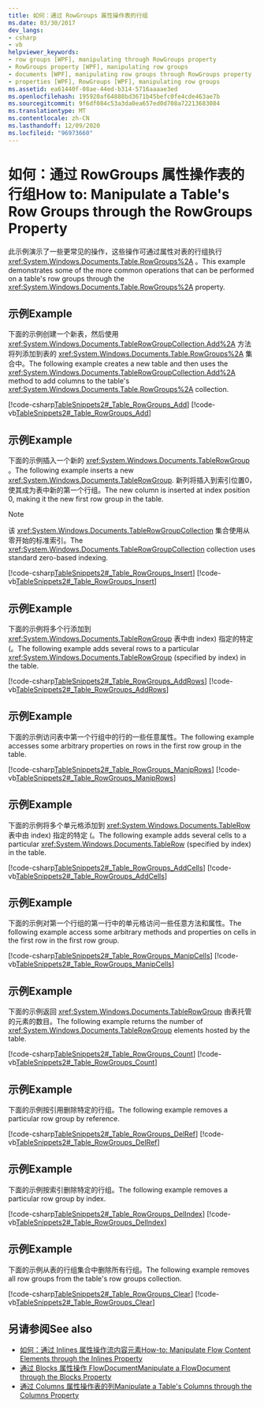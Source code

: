 ```yaml
---
title: 如何：通过 RowGroups 属性操作表的行组
ms.date: 03/30/2017
dev_langs:
- csharp
- vb
helpviewer_keywords:
- row groups [WPF], manipulating through RowGroups property
- RowGroups property [WPF], manipulating row groups
- documents [WPF], manipulating row groups through RowGroups property
- properties [WPF], RowGroups [WPF], manipulating row groups
ms.assetid: ea61440f-08ae-44ed-b314-5716aaaae3ed
ms.openlocfilehash: 195920af64888bd3671b45befc0fe4cde463ae7b
ms.sourcegitcommit: 9f6df084c53a3da0ea657ed0d708a72213683084
ms.translationtype: MT
ms.contentlocale: zh-CN
ms.lasthandoff: 12/09/2020
ms.locfileid: "96973660"
---
```

# <a name="how-to-manipulate-a-tables-row-groups-through-the-rowgroups-property"></a><span data-ttu-id="2a3ab-102">如何：通过 RowGroups 属性操作表的行组</span><span class="sxs-lookup"><span data-stu-id="2a3ab-102">How to: Manipulate a Table's Row Groups through the RowGroups Property</span></span>
<span data-ttu-id="2a3ab-103">此示例演示了一些更常见的操作，这些操作可通过属性对表的行组执行 <xref:System.Windows.Documents.Table.RowGroups%2A> 。</span><span class="sxs-lookup"><span data-stu-id="2a3ab-103">This example demonstrates some of the more common operations that can be performed on a table's row groups through the <xref:System.Windows.Documents.Table.RowGroups%2A> property.</span></span>  
  
## <a name="example"></a><span data-ttu-id="2a3ab-104">示例</span><span class="sxs-lookup"><span data-stu-id="2a3ab-104">Example</span></span>  
 <span data-ttu-id="2a3ab-105">下面的示例创建一个新表，然后使用 <xref:System.Windows.Documents.TableRowGroupCollection.Add%2A> 方法将列添加到表的 <xref:System.Windows.Documents.Table.RowGroups%2A> 集合中。</span><span class="sxs-lookup"><span data-stu-id="2a3ab-105">The following example creates a new table and then uses the <xref:System.Windows.Documents.TableRowGroupCollection.Add%2A> method to add columns to the table's <xref:System.Windows.Documents.Table.RowGroups%2A> collection.</span></span>  
  
 [!code-csharp[TableSnippets2#_Table_RowGroups_Add](~/samples/snippets/csharp/VS_Snippets_Wpf/TableSnippets2/CSharp/Window1.xaml.cs#_table_rowgroups_add)]
 [!code-vb[TableSnippets2#_Table_RowGroups_Add](~/samples/snippets/visualbasic/VS_Snippets_Wpf/TableSnippets2/visualbasic/window1.xaml.vb#_table_rowgroups_add)]  
  
## <a name="example"></a><span data-ttu-id="2a3ab-106">示例</span><span class="sxs-lookup"><span data-stu-id="2a3ab-106">Example</span></span>  
 <span data-ttu-id="2a3ab-107">下面的示例插入一个新的 <xref:System.Windows.Documents.TableRowGroup> 。</span><span class="sxs-lookup"><span data-stu-id="2a3ab-107">The following example inserts a new <xref:System.Windows.Documents.TableRowGroup>.</span></span>  <span data-ttu-id="2a3ab-108">新列将插入到索引位置0，使其成为表中新的第一个行组。</span><span class="sxs-lookup"><span data-stu-id="2a3ab-108">The new column is inserted at index position 0, making it the new first row group in the table.</span></span>  
  
> [!NOTE]
> <span data-ttu-id="2a3ab-109">该 <xref:System.Windows.Documents.TableRowGroupCollection> 集合使用从零开始的标准索引。</span><span class="sxs-lookup"><span data-stu-id="2a3ab-109">The <xref:System.Windows.Documents.TableRowGroupCollection> collection uses standard zero-based indexing.</span></span>  
  
 [!code-csharp[TableSnippets2#_Table_RowGroups_Insert](~/samples/snippets/csharp/VS_Snippets_Wpf/TableSnippets2/CSharp/Window1.xaml.cs#_table_rowgroups_insert)]
 [!code-vb[TableSnippets2#_Table_RowGroups_Insert](~/samples/snippets/visualbasic/VS_Snippets_Wpf/TableSnippets2/visualbasic/window1.xaml.vb#_table_rowgroups_insert)]  
  
## <a name="example"></a><span data-ttu-id="2a3ab-110">示例</span><span class="sxs-lookup"><span data-stu-id="2a3ab-110">Example</span></span>  
 <span data-ttu-id="2a3ab-111">下面的示例将多个行添加到 <xref:System.Windows.Documents.TableRowGroup> 表中由 index) 指定的特定 (。</span><span class="sxs-lookup"><span data-stu-id="2a3ab-111">The following example adds several rows to a particular <xref:System.Windows.Documents.TableRowGroup> (specified by index) in the table.</span></span>  
  
 [!code-csharp[TableSnippets2#_Table_RowGroups_AddRows](~/samples/snippets/csharp/VS_Snippets_Wpf/TableSnippets2/CSharp/Window1.xaml.cs#_table_rowgroups_addrows)]
 [!code-vb[TableSnippets2#_Table_RowGroups_AddRows](~/samples/snippets/visualbasic/VS_Snippets_Wpf/TableSnippets2/visualbasic/window1.xaml.vb#_table_rowgroups_addrows)]  
  
## <a name="example"></a><span data-ttu-id="2a3ab-112">示例</span><span class="sxs-lookup"><span data-stu-id="2a3ab-112">Example</span></span>  
 <span data-ttu-id="2a3ab-113">下面的示例访问表中第一个行组中的行的一些任意属性。</span><span class="sxs-lookup"><span data-stu-id="2a3ab-113">The following example accesses some arbitrary properties on rows in the first row group in the table.</span></span>  
  
 [!code-csharp[TableSnippets2#_Table_RowGroups_ManipRows](~/samples/snippets/csharp/VS_Snippets_Wpf/TableSnippets2/CSharp/Window1.xaml.cs#_table_rowgroups_maniprows)]
 [!code-vb[TableSnippets2#_Table_RowGroups_ManipRows](~/samples/snippets/visualbasic/VS_Snippets_Wpf/TableSnippets2/visualbasic/window1.xaml.vb#_table_rowgroups_maniprows)]  
  
## <a name="example"></a><span data-ttu-id="2a3ab-114">示例</span><span class="sxs-lookup"><span data-stu-id="2a3ab-114">Example</span></span>  
 <span data-ttu-id="2a3ab-115">下面的示例将多个单元格添加到 <xref:System.Windows.Documents.TableRow> 表中由 index) 指定的特定 (。</span><span class="sxs-lookup"><span data-stu-id="2a3ab-115">The following example adds several cells to a particular <xref:System.Windows.Documents.TableRow> (specified by index) in the table.</span></span>  
  
 [!code-csharp[TableSnippets2#_Table_RowGroups_AddCells](~/samples/snippets/csharp/VS_Snippets_Wpf/TableSnippets2/CSharp/Window1.xaml.cs#_table_rowgroups_addcells)]
 [!code-vb[TableSnippets2#_Table_RowGroups_AddCells](~/samples/snippets/visualbasic/VS_Snippets_Wpf/TableSnippets2/visualbasic/window1.xaml.vb#_table_rowgroups_addcells)]  
  
## <a name="example"></a><span data-ttu-id="2a3ab-116">示例</span><span class="sxs-lookup"><span data-stu-id="2a3ab-116">Example</span></span>  
 <span data-ttu-id="2a3ab-117">下面的示例对第一个行组的第一行中的单元格访问一些任意方法和属性。</span><span class="sxs-lookup"><span data-stu-id="2a3ab-117">The following example access some arbitrary methods and properties on cells in the first row in the first row group.</span></span>  
  
 [!code-csharp[TableSnippets2#_Table_RowGroups_ManipCells](~/samples/snippets/csharp/VS_Snippets_Wpf/TableSnippets2/CSharp/Window1.xaml.cs#_table_rowgroups_manipcells)]
 [!code-vb[TableSnippets2#_Table_RowGroups_ManipCells](~/samples/snippets/visualbasic/VS_Snippets_Wpf/TableSnippets2/visualbasic/window1.xaml.vb#_table_rowgroups_manipcells)]  
  
## <a name="example"></a><span data-ttu-id="2a3ab-118">示例</span><span class="sxs-lookup"><span data-stu-id="2a3ab-118">Example</span></span>  
 <span data-ttu-id="2a3ab-119">下面的示例返回 <xref:System.Windows.Documents.TableRowGroup> 由表托管的元素的数目。</span><span class="sxs-lookup"><span data-stu-id="2a3ab-119">The following example returns the number of <xref:System.Windows.Documents.TableRowGroup> elements hosted by the table.</span></span>  
  
 [!code-csharp[TableSnippets2#_Table_RowGroups_Count](~/samples/snippets/csharp/VS_Snippets_Wpf/TableSnippets2/CSharp/Window1.xaml.cs#_table_rowgroups_count)]
 [!code-vb[TableSnippets2#_Table_RowGroups_Count](~/samples/snippets/visualbasic/VS_Snippets_Wpf/TableSnippets2/visualbasic/window1.xaml.vb#_table_rowgroups_count)]  
  
## <a name="example"></a><span data-ttu-id="2a3ab-120">示例</span><span class="sxs-lookup"><span data-stu-id="2a3ab-120">Example</span></span>  
 <span data-ttu-id="2a3ab-121">下面的示例按引用删除特定的行组。</span><span class="sxs-lookup"><span data-stu-id="2a3ab-121">The following example removes a particular row group by reference.</span></span>  
  
 [!code-csharp[TableSnippets2#_Table_RowGroups_DelRef](~/samples/snippets/csharp/VS_Snippets_Wpf/TableSnippets2/CSharp/Window1.xaml.cs#_table_rowgroups_delref)]
 [!code-vb[TableSnippets2#_Table_RowGroups_DelRef](~/samples/snippets/visualbasic/VS_Snippets_Wpf/TableSnippets2/visualbasic/window1.xaml.vb#_table_rowgroups_delref)]  
  
## <a name="example"></a><span data-ttu-id="2a3ab-122">示例</span><span class="sxs-lookup"><span data-stu-id="2a3ab-122">Example</span></span>  
 <span data-ttu-id="2a3ab-123">下面的示例按索引删除特定的行组。</span><span class="sxs-lookup"><span data-stu-id="2a3ab-123">The following example removes a particular row group by index.</span></span>  
  
 [!code-csharp[TableSnippets2#_Table_RowGroups_DelIndex](~/samples/snippets/csharp/VS_Snippets_Wpf/TableSnippets2/CSharp/Window1.xaml.cs#_table_rowgroups_delindex)]
 [!code-vb[TableSnippets2#_Table_RowGroups_DelIndex](~/samples/snippets/visualbasic/VS_Snippets_Wpf/TableSnippets2/visualbasic/window1.xaml.vb#_table_rowgroups_delindex)]  
  
## <a name="example"></a><span data-ttu-id="2a3ab-124">示例</span><span class="sxs-lookup"><span data-stu-id="2a3ab-124">Example</span></span>  
 <span data-ttu-id="2a3ab-125">下面的示例从表的行组集合中删除所有行组。</span><span class="sxs-lookup"><span data-stu-id="2a3ab-125">The following example removes all row groups from the table's row groups collection.</span></span>  
  
 [!code-csharp[TableSnippets2#_Table_RowGroups_Clear](~/samples/snippets/csharp/VS_Snippets_Wpf/TableSnippets2/CSharp/Window1.xaml.cs#_table_rowgroups_clear)]
 [!code-vb[TableSnippets2#_Table_RowGroups_Clear](~/samples/snippets/visualbasic/VS_Snippets_Wpf/TableSnippets2/visualbasic/window1.xaml.vb#_table_rowgroups_clear)]  
  
## <a name="see-also"></a><span data-ttu-id="2a3ab-126">另请参阅</span><span class="sxs-lookup"><span data-stu-id="2a3ab-126">See also</span></span>

- [<span data-ttu-id="2a3ab-127">如何：通过 Inlines 属性操作流内容元素</span><span class="sxs-lookup"><span data-stu-id="2a3ab-127">How-to: Manipulate Flow Content Elements through the Inlines Property</span></span>](how-to-manipulate-table-row-groups-through-the-rowgroups-property.md)
- [<span data-ttu-id="2a3ab-128">通过 Blocks 属性操作 FlowDocument</span><span class="sxs-lookup"><span data-stu-id="2a3ab-128">Manipulate a FlowDocument through the Blocks Property</span></span>](how-to-manipulate-a-flowdocument-through-the-blocks-property.md)
- [<span data-ttu-id="2a3ab-129">通过 Columns 属性操作表的列</span><span class="sxs-lookup"><span data-stu-id="2a3ab-129">Manipulate a Table's Columns through the Columns Property</span></span>](how-to-manipulate-table-columns-through-the-columns-property.md)
